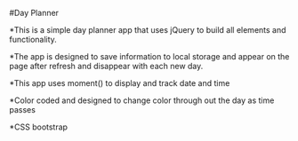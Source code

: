 #Day Planner

*This is a simple day planner app that uses jQuery to build all elements and functionality.

*The app is designed to save information to local storage and appear on the page after refresh and disappear with each new day.

*This app uses moment() to display and track date and time

*Color coded and designed to change color through out the day as time passes

*CSS bootstrap

